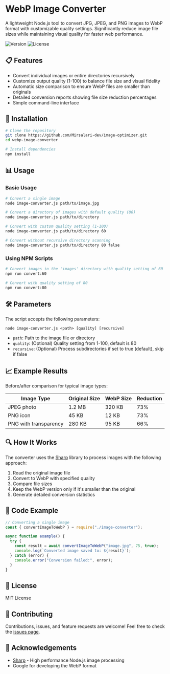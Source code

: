 # WebP Image Converter

A lightweight Node.js tool to convert JPG, JPEG, and PNG images to WebP format with customizable quality settings. Significantly reduce image file sizes while maintaining visual quality for faster web performance.

![Version](https://img.shields.io/badge/version-1.0.0-blue)
![License](https://img.shields.io/badge/license-MIT-green)

## 📋 Features

- Convert individual images or entire directories recursively
- Customize output quality (1-100) to balance file size and visual fidelity
- Automatic size comparison to ensure WebP files are smaller than originals
- Detailed conversion reports showing file size reduction percentages
- Simple command-line interface

## 🚀 Installation

```bash
# Clone the repository
git clone https://github.com/Mirsalari-dev/image-optimizer.git
cd webp-image-converter

# Install dependencies
npm install
```

## 📊 Usage

### Basic Usage

```bash
# Convert a single image
node image-converter.js path/to/image.jpg

# Convert a directory of images with default quality (80)
node image-converter.js path/to/directory

# Convert with custom quality setting (1-100)
node image-converter.js path/to/directory 60

# Convert without recursive directory scanning
node image-converter.js path/to/directory 80 false
```

### Using NPM Scripts

```bash
# Convert images in the 'images' directory with quality setting of 60
npm run convert:60

# Convert with quality setting of 80
npm run convert:80
```

## 🛠️ Parameters

The script accepts the following parameters:

```
node image-converter.js <path> [quality] [recursive]
```

- `path`: Path to the image file or directory
- `quality`: (Optional) Quality setting from 1-100, default is 80
- `recursive`: (Optional) Process subdirectories if set to true (default), skip if false

## 📈 Example Results

Before/after comparison for typical image types:

| Image Type            | Original Size | WebP Size | Reduction |
| --------------------- | ------------- | --------- | --------- |
| JPEG photo            | 1.2 MB        | 320 KB    | 73%       |
| PNG icon              | 45 KB         | 12 KB     | 73%       |
| PNG with transparency | 280 KB        | 95 KB     | 66%       |

## 🔍 How It Works

The converter uses the [Sharp](https://sharp.pixelplumbing.com/) library to process images with the following approach:

1. Read the original image file
2. Convert to WebP with specified quality
3. Compare file sizes
4. Keep the WebP version only if it's smaller than the original
5. Generate detailed conversion statistics

## 📝 Code Example

```javascript
// Converting a single image
const { convertImageToWebP } = require("./image-converter");

async function example() {
  try {
    const result = await convertImageToWebP("image.jpg", 75, true);
    console.log(`Converted image saved to: ${result}`);
  } catch (error) {
    console.error("Conversion failed:", error);
  }
}
```

## 📄 License

MIT License

## 🤝 Contributing

Contributions, issues, and feature requests are welcome! Feel free to check the [issues page](https://github.com/Mirsalari-dev/image-optimizer/issues).

## 💖 Acknowledgements

- [Sharp](https://sharp.pixelplumbing.com/) - High performance Node.js image processing
- Google for developing the WebP format
